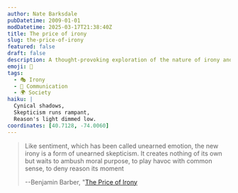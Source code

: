 ```yaml
---
author: Nate Barksdale
pubDatetime: 2009-01-01
modDatetime: 2025-03-17T21:38:40Z
title: The price of irony
slug: the-price-of-irony
featured: false
draft: false
description: A thought-provoking exploration of the nature of irony and its impact on moral reasoning.
emoji: 🤔
tags:
  - 🎭 Irony
  - 💬 Communication
  - 🌍 Society
haiku: |
  Cynical shadows,  
  Skepticism runs rampant,  
  Reason's light dimmed low.
coordinates: [40.7128, -74.0060]
---
```


> Like sentiment, which has been called unearned emotion, the new irony is a form of unearned skepticism. It creates nothing of its own but waits to ambush moral purpose, to play havoc with common sense, to deny reason its moment
>
> --Benjamin Barber, "[The Price of Irony](https://www.google.com/search?q=%22The%20Price%20of%20Irony%22%20nytimes.com)
